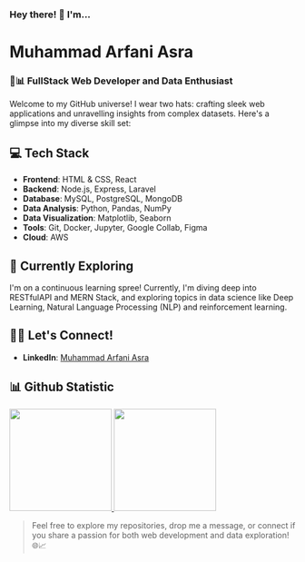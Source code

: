 <!--
**ArfaniAsra/ArfaniAsra** is a ✨ _special_ ✨ repository because its `README.md` (this file) appears on your GitHub profile.

Here are some ideas to get you started:

- 🔭 I’m currently working on ...
- 🌱 I’m currently learning ...
- 👯 I’m looking to collaborate on ...
- 🤔 I’m looking for help with ...
- 💬 Ask me about ...
- 📫 How to reach me: ...
- 😄 Pronouns: ...
- ⚡ Fun fact: ...
-->
### Hey there! 👋 I'm...
# Muhammad Arfani Asra
### 🚀📊 FullStack Web Developer and Data Enthusiast

Welcome to my GitHub universe! I wear two hats: crafting sleek web applications and unravelling insights from complex datasets. Here's a glimpse into my diverse skill set:

## 💻 Tech Stack

- **Frontend**: HTML & CSS, React
- **Backend**: Node.js, Express, Laravel
- **Database**: MySQL, PostgreSQL, MongoDB
- **Data Analysis**: Python, Pandas, NumPy
- **Data Visualization**: Matplotlib, Seaborn
- **Tools**: Git, Docker, Jupyter, Google Collab, Figma
- **Cloud**: AWS

<!--
## 🚀 Projects

Dive into a blend of my projects:

1. [Web Project One](link-to-web-project-one) - Brief description.
2. [Web Project Two](link-to-web-project-two) - Brief description.
3. [Data Project One](link-to-data-project-one) - Brief description.
4. [Data Project Two](link-to-data-project-two) - Brief description.
-->
## 🌱 Currently Exploring

I'm on a continuous learning spree! Currently, I'm diving deep into RESTfulAPI and MERN Stack, and exploring topics in data science like Deep Learning, Natural Language Processing (NLP) and reinforcement learning.

## 👯‍♂️ Let's Connect!

- **LinkedIn**: [Muhammad Arfani Asra](https://www.linkedin.com/in/arfaniasra/)
<!--
- **Portfolio**: [Your Portfolio Website](https://www.your-portfolio.com/)
- **Blog**: [Your Tech Blog](https://www.your-techblog.com/)
- **Kaggle**: [Your Kaggle Profile](https://www.kaggle.com/your-kaggle-username)
-->

## 📊 Github Statistic
<p align="left">
<a href="https://github.com/ArfaniAsra">
  <img height="180em" src="https://github-readme-stats-eight-theta.vercel.app/api?username=ArfaniAsra&show_icons=true&theme=algolia&include_all_commits=true&count_private=true"/>
  <img height="180em" src="https://github-readme-stats-eight-theta.vercel.app/api/top-langs/?username=ArfaniAsra&layout=compact&layout=compact&theme=algolia"/>
</a>
</p>

> Feel free to explore my repositories, drop me a message, or connect if you share a passion for both web development and data exploration! 🌐📈
